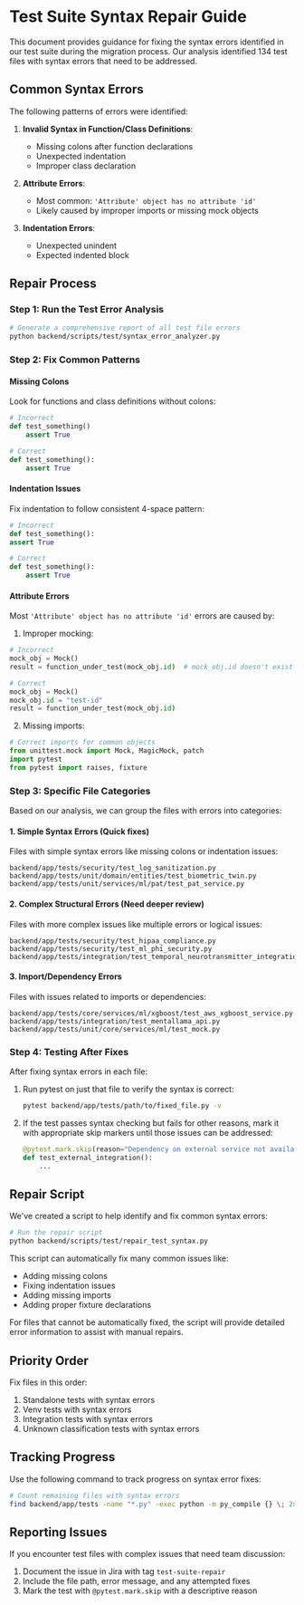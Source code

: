 # Test Suite Syntax Repair Guide

This document provides guidance for fixing the syntax errors identified in our test suite during the migration process. Our analysis identified 134 test files with syntax errors that need to be addressed.

## Common Syntax Errors

The following patterns of errors were identified:

1. **Invalid Syntax in Function/Class Definitions**:
   - Missing colons after function declarations
   - Unexpected indentation
   - Improper class declaration

2. **Attribute Errors**:
   - Most common: `'Attribute' object has no attribute 'id'`
   - Likely caused by improper imports or missing mock objects

3. **Indentation Errors**:
   - Unexpected unindent
   - Expected indented block

## Repair Process

### Step 1: Run the Test Error Analysis

```bash
# Generate a comprehensive report of all test file errors
python backend/scripts/test/syntax_error_analyzer.py
```

### Step 2: Fix Common Patterns

#### Missing Colons

Look for functions and class definitions without colons:

```python
# Incorrect
def test_something()
    assert True

# Correct
def test_something():
    assert True
```

#### Indentation Issues

Fix indentation to follow consistent 4-space pattern:

```python
# Incorrect
def test_something():
assert True

# Correct
def test_something():
    assert True
```

#### Attribute Errors

Most `'Attribute' object has no attribute 'id'` errors are caused by:

1. Improper mocking:
```python
# Incorrect
mock_obj = Mock()
result = function_under_test(mock_obj.id)  # mock_obj.id doesn't exist yet

# Correct
mock_obj = Mock()
mock_obj.id = "test-id"
result = function_under_test(mock_obj.id)
```

2. Missing imports:
```python
# Correct imports for common objects
from unittest.mock import Mock, MagicMock, patch
import pytest
from pytest import raises, fixture
```

### Step 3: Specific File Categories

Based on our analysis, we can group the files with errors into categories:

#### 1. Simple Syntax Errors (Quick fixes)

Files with simple syntax errors like missing colons or indentation issues:

```
backend/app/tests/security/test_log_sanitization.py
backend/app/tests/unit/domain/entities/test_biometric_twin.py
backend/app/tests/unit/services/ml/pat/test_pat_service.py
```

#### 2. Complex Structural Errors (Need deeper review)

Files with more complex issues like multiple errors or logical issues:

```
backend/app/tests/security/test_hipaa_compliance.py
backend/app/tests/security/test_ml_phi_security.py
backend/app/tests/integration/test_temporal_neurotransmitter_integration.py
```

#### 3. Import/Dependency Errors

Files with issues related to imports or dependencies:

```
backend/app/tests/core/services/ml/xgboost/test_aws_xgboost_service.py
backend/app/tests/integration/test_mentallama_api.py
backend/app/tests/unit/core/services/ml/test_mock.py
```

### Step 4: Testing After Fixes

After fixing syntax errors in each file:

1. Run pytest on just that file to verify the syntax is correct:
   ```bash
   pytest backend/app/tests/path/to/fixed_file.py -v
   ```

2. If the test passes syntax checking but fails for other reasons, mark it with appropriate skip markers until those issues can be addressed:
   ```python
   @pytest.mark.skip(reason="Dependency on external service not available in test environment")
   def test_external_integration():
       ...
   ```

## Repair Script

We've created a script to help identify and fix common syntax errors:

```bash
# Run the repair script
python backend/scripts/test/repair_test_syntax.py
```

This script can automatically fix many common issues like:
- Adding missing colons
- Fixing indentation issues
- Adding missing imports
- Adding proper fixture declarations

For files that cannot be automatically fixed, the script will provide detailed error information to assist with manual repairs.

## Priority Order

Fix files in this order:

1. Standalone tests with syntax errors
2. Venv tests with syntax errors
3. Integration tests with syntax errors
4. Unknown classification tests with syntax errors

## Tracking Progress

Use the following command to track progress on syntax error fixes:

```bash
# Count remaining files with syntax errors
find backend/app/tests -name "*.py" -exec python -m py_compile {} \; 2>&1 | grep "SyntaxError" | wc -l
```

## Reporting Issues

If you encounter test files with complex issues that need team discussion:

1. Document the issue in Jira with tag `test-suite-repair`
2. Include the file path, error message, and any attempted fixes
3. Mark the test with `@pytest.mark.skip` with a descriptive reason